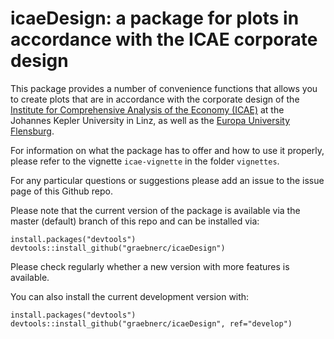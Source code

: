 # icaeDesign: a package for plots in accordance with the ICAE corporate design

This package provides a number of convenience functions that allows you
to create plots that are in accordance with the corporate design of the
[Institute for Comprehensive Analysis of the Economy (ICAE)](https://www.jku.at/en/institute-for-comprehensive-analysis-of-the-economy/) 
at the Johannes Kepler University in Linz, as well as the 
[Europa University Flensburg](https://www.uni-flensburg.de/).

For information on what the package has to offer and how to use it 
properly, please refer to the vignette ``icae-vignette`` in the folder 
``vignettes``.

For any particular questions or suggestions please add an issue to the 
issue page of this Github repo.

Please note that the current version of the package is available via the
master (default) branch of this repo and can be installed via:

```
install.packages("devtools")
devtools::install_github("graebnerc/icaeDesign")
```

Please check regularly whether a new version with more features is 
available. 

You can also install the current development version with:

```
install.packages("devtools")
devtools::install_github("graebnerc/icaeDesign", ref="develop")
```
